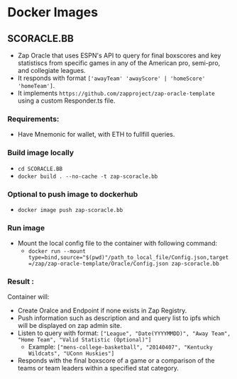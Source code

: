 # Docker Images
## SCORACLE.BB
- Zap Oracle that uses ESPN's API to query for final boxscores and key statistiscs from specific games in any of the American pro, semi-pro, and collegiate leagues.
- It responds with format `['awayTeam' 'awayScore' | 'homeScore' 'homeTeam']`.
- It implements `https://github.com/zapproject/zap-oracle-template` using a custom Responder.ts file.
### Requirements: 
- Have Mnemonic for wallet, with ETH to fullfill queries.
### Build image locally
- `cd SCORACLE.BB`
- `docker build . --no-cache -t zap-scoracle.bb`
### Optional to push image to dockerhub
- `docker image push zap-scoracle.bb`
### Run image
- Mount the local config file to the container with following command: 
    + `docker run --mount type=bind,source="$(pwd)"/path_to_local_file/Config.json,target=/zap/zap-oracle-template/Oracle/Config.json zap-scoracle.bb`
### Result :
Container will:  
- Create Oralce and Endpoint if none exists in Zap Registry.
- Push information such as description and and query list to ipfs which will be displayed on zap admin site.
- Listen to query with format: `["League", "Date(YYYYMMDD)", "Away Team", "Home Team", "Valid Statistic (Optional)"]`
    + Example: `["mens-college-basketball", "20140407", "Kentucky Wildcats", "UConn Huskies"]`
- Responds with the final boxscore of a game or a comparison of the teams or team leaders within a specified stat category.
